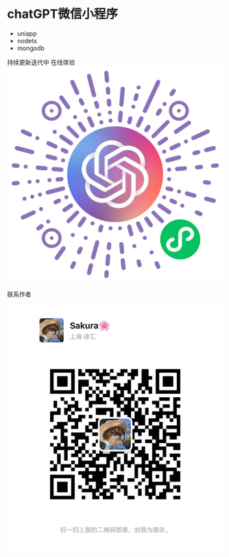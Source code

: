 # chatGPT微信小程序
* uniapp
* nodets
* mongodb

持续更新迭代中
在线体验  
![](./images/tj.jpg)

联系作者

![](images/wx.jpg)
